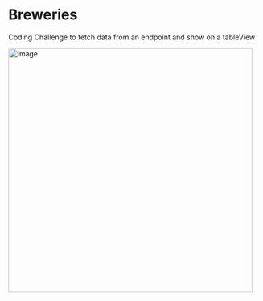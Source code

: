 # Breweries
Coding Challenge to fetch data from an endpoint and show on a tableView

<img width="485" alt="image" src="https://user-images.githubusercontent.com/24579819/115787637-86f8c300-a390-11eb-9450-f7acb15c9c7f.png">
